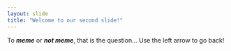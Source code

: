 ```yaml
---
layout: slide
title: "Welcome to our second slide!"
---
```

To **_meme_** or **_not meme_**, that is the question...
Use the left arrow to go back!

